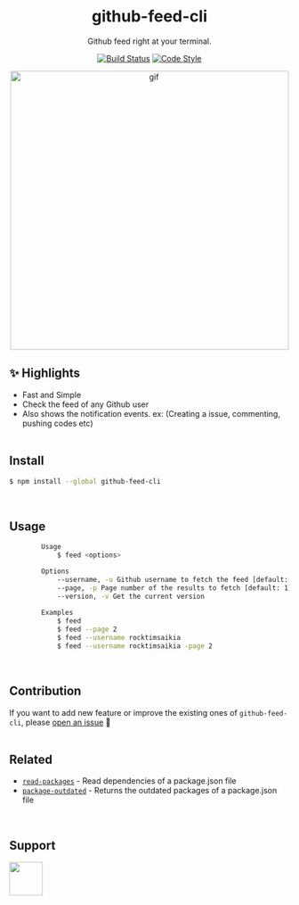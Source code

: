 <p align="center">
  <h1 align="center">github-feed-cli</h1>
  <p align="center">Github feed right at your terminal.<p>
  <p align="center">
	<a href="https://travis-ci.com/rocktimsaikia/github-feed-cli"><img src="https://travis-ci.org/rocktimsaikia/github-feed-cli.svg?branch=master" alt="Build Status"></a>
	<a href="https://github.com/sindresorhus/xo"><img src="https://img.shields.io/badge/code_style-XO-5ed9c7.svg" alt="Code Style"></a>
</p>
</p>
<p align="center"><img src="https://raw.githack.com/RocktimSaikia/github-feed-cli/master/demo.gif" alt="gif" height="500"></p>

## :sparkles: Highlights

* Fast and Simple
* Check the feed of any Github user
* Also shows the notification events. ex: (Creating a issue, commenting, pushing codes etc)
<br><br>

## Install
```bash
$ npm install --global github-feed-cli
```
<br>

## Usage

```bash
		Usage
			$ feed <options>

		Options
			--username, -u Github username to fetch the feed [default: Your own git username]
			--page, -p Page number of the results to fetch [default: 1]
			--version, -v Get the current version
		
		Examples
			$ feed
            $ feed --page 2
			$ feed --username rocktimsaikia
			$ feed --username rocktimsaikia -page 2
```
<br>

## Contribution

If you want to add new feature or improve the existing ones of `github-feed-cli`, please [open an issue](https://github.com/rocktimsaikia/github-feed-cli/issues/new) :rocket:<br>
<br>

## Related

- [`read-packages`](https://github.com/RocktimSaikia/read-packages) - Read dependencies of a package.json file
- [`package-outdated`](https://github.com/RocktimSaikia/package-outdated) - Returns the outdated packages of a package.json file
<br>

## Support

<a href="https://www.buymeacoffee.com/7BdaxfI"><img src="https://user-images.githubusercontent.com/33410545/95193575-a3b51b00-07f1-11eb-9bbb-90ea2e1018d7.png" height="60px"/></a>
